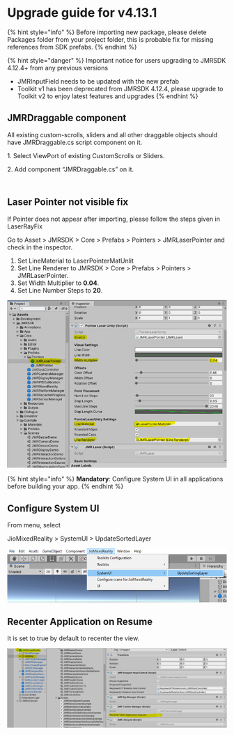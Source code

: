 # Upgrade guide for v4.13.1

{% hint style="info" %}
Before importing new package, please delete Packages folder from your project folder, this is probable fix for missing references from SDK prefabs.
{% endhint %}

{% hint style="danger" %}
Important notice for users upgrading to JMRSDK 4.12.4+ from any previous versions

* JMRInputField needs to be updated with the new prefab
* Toolkit v1 has been deprecated from JMRSDK 4.12.4, please upgrade to Toolkit v2 to enjoy latest features and upgrades
{% endhint %}

## **JMRDraggable component**

All existing custom-scrolls, sliders and all other draggable objects should have JMRDraggable.cs script component on it.

1\.  Select ViewPort of existing CustomScrolls or Sliders.

2\.  Add component “JMRDraggable.cs” on it.


\
**Laser Pointer not visible fix**
---------------------------------

If Pointer does not appear after importing, please follow the steps given in LaserRayFix

Go to Asset > JMRSDK > Core > Prefabs > Pointers > JMRLaserPointer and check in the inspector.

1. Set LineMaterial to LaserPointerMatUnlit
2. Set Line Renderer to JMRSDK > Core > Prefabs > Pointers > JMRLaserPointer.
3. Set Width Multiplier to **0.04**.
4. Set Line Number Steps to **20**.

![](../.gitbook/assets/image.png)

{% hint style="info" %}
**Mandatory**: Configure System UI in all applications before building your app.
{% endhint %}

## **Configure System UI**

From menu, select


JioMixedReality > SystemUI > UpdateSortedLayer

![](<../.gitbook/assets/image (21).png>)

## **Recenter Application on Resume**&#x20;

It is set to true by default to recenter the view.

![](<../.gitbook/assets/image (19).png>)
